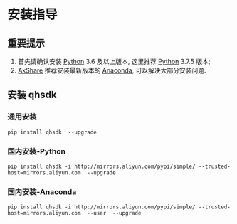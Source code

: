 # 安装指导

## 重要提示

1. 首先请确认安装 [Python](https://www.python.org/) 3.6 及以上版本, 这里推荐 [Python](https://www.python.org/) 3.7.5 版本;
2. [AkShare](https://github.com/jindaxiang/akshare) 推荐安装最新版本的 [Anaconda](https://www.anaconda.com/), 可以解决大部分安装问题.

## 安装 qhsdk

### 通用安装

```
pip install qhsdk  --upgrade
```

### 国内安装-Python

```
pip install qhsdk -i http://mirrors.aliyun.com/pypi/simple/ --trusted-host=mirrors.aliyun.com  --upgrade
```

### 国内安装-Anaconda

```
pip install qhsdk -i http://mirrors.aliyun.com/pypi/simple/ --trusted-host=mirrors.aliyun.com  --user  --upgrade
```
